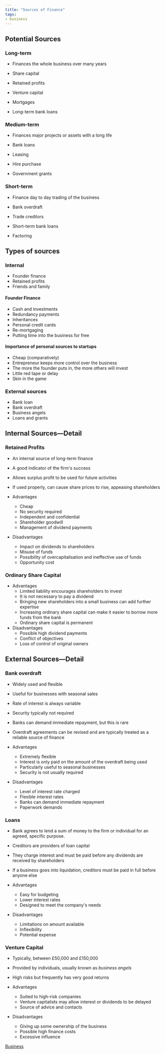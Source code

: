 ```yaml
---
title: "Sources of Finance"
tags:
- business
---
```


## Potential Sources

### Long-term

- Finances the whole business over many years

- Share capital
- Retained profits
- Venture capital
- Mortgages
- Long-term bank loans


### Medium-term

- Finances major projects or assets with a long life

- Bank loans
- Leasing
- Hire purchase
- Government grants

### Short-term

- Finance day to day trading of the business

- Bank overdraft
- Trade creditors
- Short-term bank loans
- Factoring


## Types of sources 


### Internal

- Founder finance
- Retained profits
- Friends and family

#### Founder Finance

- Cash and investments
- Redundancy payments
- Inheritances
- Personal credit cards
- Re-mortgaging
- Putting time into the business for free

#### Importance of personal sources to startups

- Cheap (comparatively)
- Entrepreneur keeps more control over the business
- The more the founder puts in, the more others will invest
- Little red tape or delay
- Skin in the game

### External sources

- Bank loan
- Bank overdraft
- Business angels
- Loans and grants


## Internal Sources—Detail

### Retained Profits

- An internal source of long-term finance
- A good indicator of the firm's success
- Allows surplus profit to be used for future activities
- If used properly, can cause share prices to rise, appeasing shareholders

- Advantages
	- Cheap
	- No security required
	- Independent and confidential
	- Shareholder goodwill
	- Management of dividend payments
- Disadvantages
	- Impact on dividends to shareholders
	- Misuse of funds
	- Possibility of overcapitalisation and ineffective use of funds
	- Opportunity cost


### Ordinary Share Capital

- Advantages
	- Limited liability encourages shareholders to invest
	- It is not necessary to pay a dividend
	- Bringing new shareholders into a small business can add further expertise
	- Increasing ordinary share capital can make it easier to borrow more funds from the bank
	- Ordinary share capital is permanent
- Disadvantages
	- Possible high dividend payments
	- Conflict of objectives
	- Loss of control of original owners






## External Sources—Detail

### Bank overdraft

- Widely used and flexible
- Useful for businesses with seasonal sales 
- Rate of interest is always variable
- Security typically not required
- Banks can demand immediate repayment, but this is rare
- Overdraft agreements can be revised and are typically treated as a reliable source of finance

- Advantages
	- Extremely flexible
	- Interest is only paid on the amount of the overdraft being used
	- Particularly useful to seasonal businesses
	- Security is not usually required
- Disadvantages
	- Level of interest rate charged
	- Flexible interest rates
	- Banks can demand immediate repayment
	- Paperwork demands

### Loans

- Bank agrees to lend a sum of money to the firm or individual for an agreed, specific purpose.
- Creditors are providers of loan capital
- They charge interest and must be paid before any dividends are received by shareholders
- If a business goes into liquidation, creditors must be paid in full before anyone else

- Advantages
	- Easy for budgeting
	- Lower interest rates
	- Designed to meet the company's needs
- Disadvantages
	- Limitations on amount available 
	- Inflexibility
	- Potential expense

### Venture Capital

- Typically, between £50,000 and £150,000
- Provided by individuals, usually known as *business angels*
- High risks but frequently has very good returns

- Advantages
	- Suited to high-risk companies
	- Venture capitalists may allow interest or dividends to be delayed
	- Source of advice and contacts
- Disadvantages
	- Giving up some ownership of the business
	- Possible high finance costs
	- Excessive influence




[Business](/Business)